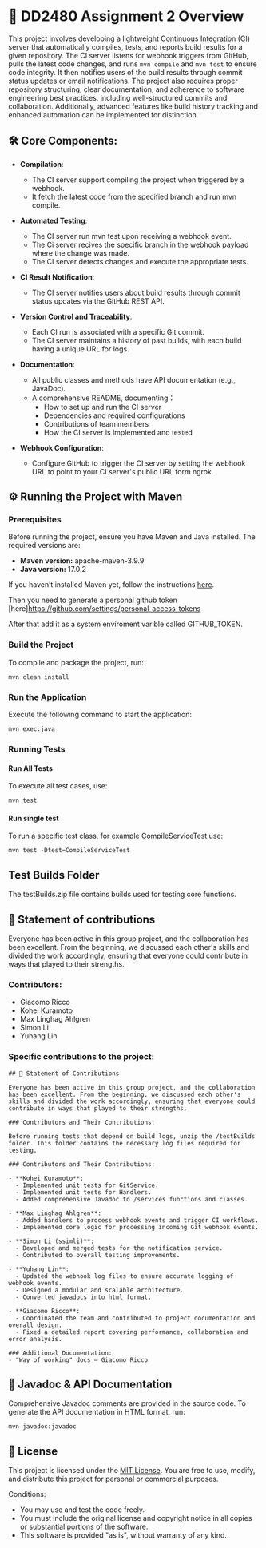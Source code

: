 # 🚀 DD2480 Assignment 2 Overview

This project involves developing a lightweight Continuous Integration (CI) server that automatically compiles, tests, and reports build results for a given repository. The CI server listens for webhook triggers from GitHub, pulls the latest code changes, and runs `mvn compile` and `mvn test` to ensure code integrity. It then notifies users of the build results through commit status updates or email notifications. The project also requires proper repository structuring, clear documentation, and adherence to software engineering best practices, including well-structured commits and collaboration. Additionally, advanced features like build history tracking and enhanced automation can be implemented for distinction.

## 🛠️ Core Components:

- **Compilation**:

  - The CI server support compiling the project when triggered by a webhook.
  - It fetch the latest code from the specified branch and run mvn compile.

- **Automated Testing**:

  - The CI server run mvn test upon receiving a webhook event.
  - The Ci server recives the specific branch in the webhook payload where the change was made.
  - The CI server detects changes and execute the appropriate tests.

- **CI Result Notification**:

  - The CI server notifies users about build results through commit status updates via the GitHub REST API.

- **Version Control and Traceability**:

  - Each CI run is associated with a specific Git commit.
  - The CI server maintains a history of past builds, with each build having a unique URL for logs.

- **Documentation**:

  - All public classes and methods have API documentation (e.g., JavaDoc).
  - A comprehensive README, documenting：
    - How to set up and run the CI server
    - Dependencies and required configurations
    - Contributions of team members
    - How the CI server is implemented and tested

- **Webhook Configuration**:
  - Configure GitHub to trigger the CI server by setting the webhook URL to point to your CI server's public URL form ngrok.

## ⚙️ Running the Project with Maven

### Prerequisites

Before running the project, ensure you have Maven and Java installed. The required versions are:

- **Maven version:** apache-maven-3.9.9
- **Java version:** 17.0.2

If you haven’t installed Maven yet, follow the instructions [here](https://maven.apache.org/install.html).

Then you need to generate a personal github token [here]https://github.com/settings/personal-access-tokens

After that add it as a system enviroment varible called GITHUB_TOKEN.

### Build the Project

To compile and package the project, run:

```console
mvn clean install
```

### Run the Application

Execute the following command to start the application:

```console
mvn exec:java
```

### Running Tests

#### Run All Tests

To execute all test cases, use:

```console
mvn test
```

#### Run single test

To run a specific test class, for example CompileServiceTest use:

```console
mvn test -Dtest=CompileServiceTest
```

## Test Builds Folder

The testBuilds.zip file contains builds used for testing core functions.

## 🤝 Statement of contributions

Everyone has been active in this group project, and the collaboration has been excellent. From the beginning, we discussed each other's skills and divided the work accordingly, ensuring that everyone could contribute in ways that played to their strengths.

### Contributors:

- Giacomo Ricco
- Kohei Kuramoto
- Max Linghag Ahlgren
- Simon Li
- Yuhang Lin

### Specific contributions to the project:

```console
## 🤝 Statement of Contributions

Everyone has been active in this group project, and the collaboration has been excellent. From the beginning, we discussed each other's skills and divided the work accordingly, ensuring that everyone could contribute in ways that played to their strengths.

### Contributors and Their Contributions:

Before running tests that depend on build logs, unzip the /testBuilds folder. This folder contains the necessary log files required for testing.

### Contributors and Their Contributions:

- **Kohei Kuramoto**:
  - Implemented unit tests for GitService.
  - Implemented unit tests for Handlers.
  - Added comprehensive Javadoc to /services functions and classes.

- **Max Linghag Ahlgren**:
  - Added handlers to process webhook events and trigger CI workflows.
  - Implemented core logic for processing incoming Git webhook events.

- **Simon Li (ssimli)**:
  - Developed and merged tests for the notification service.
  - Contributed to overall testing improvements.

- **Yuhang Lin**:
  - Updated the webhook log files to ensure accurate logging of webhook events.
  - Designed a modular and scalable architecture.
  - Converted javadocs into html format.

- **Giacomo Ricco**:
  - Coordinated the team and contributed to project documentation and overall design.
  - Fixed a detailed report covering performance, collaboration and error analysis.

### Additional Documentation:
- "Way of working" docs – Giacomo Ricco

```

## 📜 Javadoc & API Documentation

Comprehensive Javadoc comments are provided in the source code.
To generate the API documentation in HTML format, run:

```console
mvn javadoc:javadoc
```

## 📜 License

This project is licensed under the [MIT License](https://en.wikipedia.org/wiki/MIT_License). You are free to use, modify, and distribute this project for personal or commercial purposes.

Conditions:

- You may use and test the code freely.
- You must include the original license and copyright notice in all copies or substantial portions of the software.
- This software is provided "as is", without warranty of any kind.
